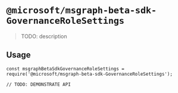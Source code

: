 # `@microsoft/msgraph-beta-sdk-GovernanceRoleSettings`

> TODO: description

## Usage

```
const msgraphBetaSdkGovernanceRoleSettings = require('@microsoft/msgraph-beta-sdk-GovernanceRoleSettings');

// TODO: DEMONSTRATE API
```
